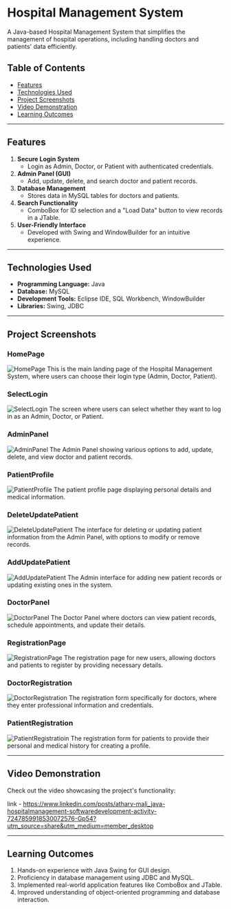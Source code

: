 # Hospital Management System  

A Java-based Hospital Management System that simplifies the management of hospital operations, including handling doctors and patients' data efficiently.  

## Table of Contents  
- [Features](#features)  
- [Technologies Used](#technologies-used)  
- [Project Screenshots](#project-screenshots)  
- [Video Demonstration](#video-demonstration)  
- [Learning Outcomes](#learning-outcomes)  

---

## Features  
1. **Secure Login System**  
   - Login as Admin, Doctor, or Patient with authenticated credentials.  
2. **Admin Panel (GUI)**  
   - Add, update, delete, and search doctor and patient records.  
3. **Database Management**  
   - Stores data in MySQL tables for doctors and patients.  
4. **Search Functionality**  
   - ComboBox for ID selection and a "Load Data" button to view records in a JTable.  
5. **User-Friendly Interface**  
   - Developed with Swing and WindowBuilder for an intuitive experience.  

---

## Technologies Used  
- **Programming Language:** Java  
- **Database:** MySQL  
- **Development Tools:** Eclipse IDE, SQL Workbench, WindowBuilder  
- **Libraries:** Swing, JDBC  

---

## Project Screenshots  

### HomePage
<img src="https://github.com/atharvmali/Hospital-Management-System/blob/master/img/HomePage.png" alt="HomePage">
This is the main landing page of the Hospital Management System, where users can choose their login type (Admin, Doctor, Patient).

### SelectLogin
<img src="https://github.com/atharvmali/Hospital-Management-System/blob/master/img/SelectLogin.png" alt="SelectLogin">  
The screen where users can select whether they want to log in as an Admin, Doctor, or Patient.

### AdminPanel
<img src="https://github.com/atharvmali/Hospital-Management-System/blob/master/img/AdminPanel.png" alt="AdminPanel">
The Admin Panel showing various options to add, update, delete, and view doctor and patient records.

### PatientProfile
<img src="https://github.com/atharvmali/Hospital-Management-System/blob/master/img/PatientProfile.png" alt="PatientProfile">  
The patient profile page displaying personal details and medical information.

### DeleteUpdatePatient
<img src="https://github.com/atharvmali/Hospital-Management-System/blob/master/img/DeleteUpdatePatient.png" alt="DeleteUpdatePatient"> 
The interface for deleting or updating patient information from the Admin Panel, with options to modify or remove records.

### AddUpdatePatient
<img src="https://github.com/atharvmali/Hospital-Management-System/blob/master/img/AddUpdatePatient.png" alt="AddUpdatePatient">  
The Admin interface for adding new patient records or updating existing ones in the system.

### DoctorPanel
<img src="https://github.com/atharvmali/Hospital-Management-System/blob/master/img/DoctorPanel.png" alt="DoctorPanel">
The Doctor Panel where doctors can view patient records, schedule appointments, and update their details.

### RegistrationPage
<img src="https://github.com/atharvmali/Hospital-Management-System/blob/master/img/RegistrationPage.png" alt="RegistrationPage"> 
The registration page for new users, allowing doctors and patients to register by providing necessary details.

### DoctorRegistration
<img src="https://github.com/atharvmali/Hospital-Management-System/blob/master/img/DoctorRegistration.png" alt="DoctorRegistration"> 
The registration form specifically for doctors, where they enter professional information and credentials.

### PatientRegistration
<img src="https://github.com/atharvmali/Hospital-Management-System/blob/master/img/PatientRegistration.png" alt="PatientRegistratioin">  
The registration form for patients to provide their personal and medical history for creating a profile.

---

## Video Demonstration  
Check out the video showcasing the project's functionality:  

link - https://www.linkedin.com/posts/atharv-mali_java-hospitalmanagement-softwaredevelopment-activity-7247859918530072576-Gp54?utm_source=share&utm_medium=member_desktop

---

## Learning Outcomes  
1. Hands-on experience with Java Swing for GUI design.  
2. Proficiency in database management using JDBC and MySQL.  
3. Implemented real-world application features like ComboBox and JTable.  
4. Improved understanding of object-oriented programming and database interaction.
